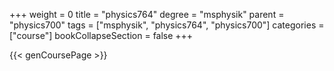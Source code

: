 +++
weight = 0
title = "physics764"
degree = "msphysik"
parent = "physics700"
tags = ["msphysik", "physics764", "physics700"]
categories = ["course"]
bookCollapseSection = false
+++

{{< genCoursePage >}}
